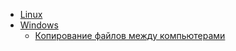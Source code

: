 - [Linux](Linux/Linux.md)
- [Windows](Windows/Windows.md)
  - [Копирование файлов между компьютерами](copy_files.md)
